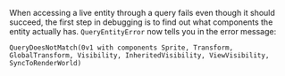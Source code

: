 When accessing a live entity through a query fails even though it should succeed, the first step in debugging is to find out what components the entity actually has. `QueryEntityError` now tells you in the error message:

```
QueryDoesNotMatch(0v1 with components Sprite, Transform, GlobalTransform, Visibility, InheritedVisibility, ViewVisibility, SyncToRenderWorld)
```
